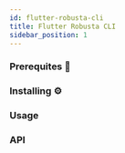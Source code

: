 ```yaml
---
id: flutter-robusta-cli
title: Flutter Robusta CLI
sidebar_position: 1
---
```


### Prerequites 📝

### Installing ⚙️

### Usage

### API

